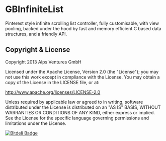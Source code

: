 GBInfiniteList
============

Pinterest style infinite scrolling list controller, fully customisable, with view pooling, backed under the hood by fast and memory efficient C based data structures, and a friendly API.


Copyright & License
------------

Copyright 2013 Alps Ventures GmbH

Licensed under the Apache License, Version 2.0 (the "License"); you may not use this work except in compliance with the License. You may obtain a copy of the License in the LICENSE file, or at:

http://www.apache.org/licenses/LICENSE-2.0

Unless required by applicable law or agreed to in writing, software distributed under the License is distributed on an "AS IS" BASIS, WITHOUT WARRANTIES OR CONDITIONS OF ANY KIND, either express or implied. See the License for the specific language governing permissions and limitations under the License.

[![Bitdeli Badge](https://d2weczhvl823v0.cloudfront.net/lmirosevic/gbinfinitelist/trend.png)](https://bitdeli.com/free "Bitdeli Badge")
